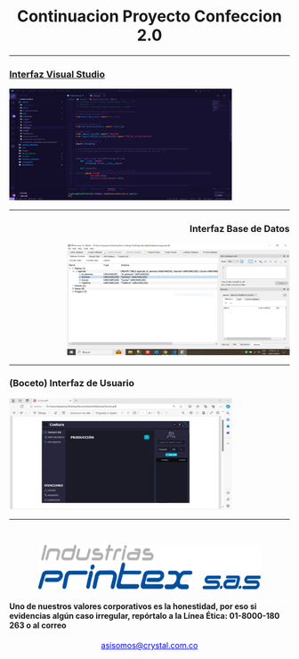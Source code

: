 <h1 align = "center">Continuacion Proyecto Confeccion 2.0</h1>
<hr>
<p align="center">
  <a href="" rel="noopener">
</p>
<div>
<p align="left">
<h3  align="left">Interfaz Visual Studio</h3>
<img width=400px height=200px src="/images/Captura.PNG" alt="Project logo"></a>
</p>
<hr>
<h3 align="right">Interfaz Base de Datos</h3>
<p align="right">
 <img width=400px height=200px src="/images/CapturaBasedeDatos.PNG" alt="Descripción de la imagen">
  </p>
</div>
<hr>
<h3 align="left">(Boceto) Interfaz de Usuario</h3>
 <img width=400px height=200px src="/images/CapturaBoceto.PNG" alt="">
<hr>
<br>
<p align="center">
<img width=400px height=80px src="/images/Logo Printex [Convertido].png" alt="Project logo"></a>
</p>
<h4>Uno de nuestros valores corporativos es la honestidad, por eso si evidencias algún caso irregular, repórtalo a la Línea Ética: 01-8000-180 263 o al correo</h4><p align = "center"><a  href="asisomos@crystal.com.co" style="color: blue;">asisomos@crystal.com.co</a></p>
</a>


